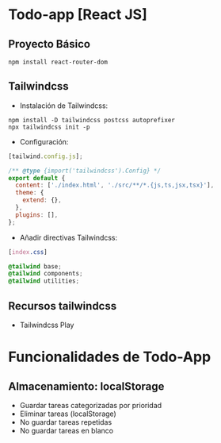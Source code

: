 # Todo-app [React JS]

## Proyecto Básico

```
npm install react-router-dom
```

## Tailwindcss

- Instalación de Tailwindcss:

```
npm install -D tailwindcss postcss autoprefixer
npx tailwindcss init -p
```

- Configuración:

```javascript
[tailwind.config.js];

/** @type {import('tailwindcss').Config} */
export default {
  content: ['./index.html', './src/**/*.{js,ts,jsx,tsx}'],
  theme: {
    extend: {},
  },
  plugins: [],
};
```

- Añadir directivas Tailwindcss:

```css
[index.css]

@tailwind base;
@tailwind components;
@tailwind utilities;
```

## Recursos tailwindcss

- Tailwindcss Play

#

# Funcionalidades de Todo-App

## Almacenamiento: localStorage

- Guardar tareas categorizadas por prioridad
- Eliminar tareas (localStorage)
- No guardar tareas repetidas
- No guardar tareas en blanco
